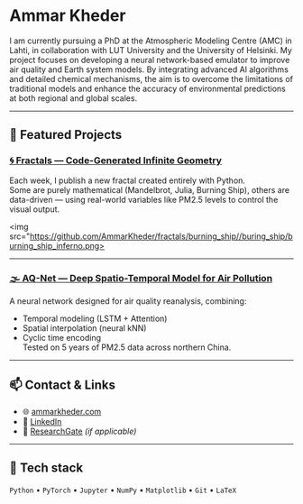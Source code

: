 # Ammar Kheder

I am currently pursuing a PhD at the Atmospheric Modeling Centre (AMC) in Lahti, in collaboration with LUT University and the University of Helsinki. My project focuses on developing a neural network-based emulator to improve air quality and Earth system models. By integrating advanced Al algorithms and detailed chemical mechanisms, the aim is to overcome the limitations of traditional models and enhance the accuracy of environmental predictions at both regional and global scales.

---

## 🔬 Featured Projects

### [🌀 Fractals — Code-Generated Infinite Geometry](https://github.com/AmmarKheder/fractals)

Each week, I publish a new fractal created entirely with Python.  
Some are purely mathematical (Mandelbrot, Julia, Burning Ship), others are data-driven — using real-world variables like PM2.5 levels to control the visual output.

<img src="https://github.com/AmmarKheder/fractals/burning_ship//buring_ship/burning_ship_inferno.png>

---

### [🌫 AQ-Net — Deep Spatio-Temporal Model for Air Pollution](https://github.com/AmmarKheder/AQ-Net)

A neural network designed for air quality reanalysis, combining:
- Temporal modeling (LSTM + Attention)
- Spatial interpolation (neural kNN)
- Cyclic time encoding  
Tested on 5 years of PM2.5 data across northern China.

---

## 📫 Contact & Links

- 🌐 [ammarkheder.com](https://ammarkheder.com)
- 💼 [LinkedIn](https://www.linkedin.com/in/ammar-kheder-a37053193)
- 🧪 [ResearchGate](https://www.researchgate.net/profile/Ammar-Kheder) *(if applicable)*

---

## 📎 Tech stack
`Python` • `PyTorch` • `Jupyter` • `NumPy` • `Matplotlib` • `Git` • `LaTeX`
